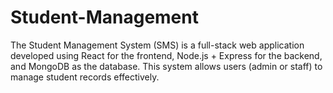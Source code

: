 # Student-Management
The Student Management System (SMS) is a full-stack web application developed using React for the frontend, Node.js + Express for the backend, and MongoDB as the database.  This system allows users (admin or staff) to manage student records effectively.
